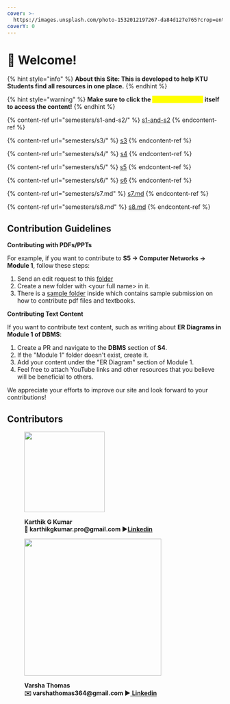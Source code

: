 ```yaml
---
cover: >-
  https://images.unsplash.com/photo-1532012197267-da84d127e765?crop=entropy&cs=srgb&fm=jpg&ixid=M3wxOTcwMjR8MHwxfHNlYXJjaHw1fHxlZHVjYXRpb258ZW58MHx8fHwxNjk0NzczNzM2fDA&ixlib=rb-4.0.3&q=85
coverY: 0
---
```


# 👋 Welcome!

{% hint style="info" %}
**About this Site: This is developed to help KTU Students find all resources in one place.**
{% endhint %}

{% hint style="warning" %}
**Make sure to click the&#x20;**<mark style="color:yellow;">**drop-down arrow**</mark>**&#x20;itself to access the content!**
{% endhint %}

{% content-ref url="semesters/s1-and-s2/" %}
[s1-and-s2](semesters/s1-and-s2/)
{% endcontent-ref %}

{% content-ref url="semesters/s3/" %}
[s3](semesters/s3/)
{% endcontent-ref %}

{% content-ref url="semesters/s4/" %}
[s4](semesters/s4/)
{% endcontent-ref %}

{% content-ref url="semesters/s5/" %}
[s5](semesters/s5/)
{% endcontent-ref %}

{% content-ref url="semesters/s6/" %}
[s6](semesters/s6/)
{% endcontent-ref %}

{% content-ref url="semesters/s7.md" %}
[s7.md](semesters/s7.md)
{% endcontent-ref %}

{% content-ref url="semesters/s8.md" %}
[s8.md](semesters/s8.md)
{% endcontent-ref %}

## Contribution Guidelines

**Contributing with PDFs/PPTs**

For example, if you want to contribute to **S5 -> Computer Networks -> Module 1**, follow these steps:

1. Send an edit request to this [folder](https://drive.google.com/drive/folders/1OAoxDY5tkeUGZHzT4uw4dZTuRtjBsZQh?usp=sharing)
2. Create a new folder with \<your full name> in it.
3. There is a [sample folder](https://drive.google.com/drive/folders/1OAoxDY5tkeUGZHzT4uw4dZTuRtjBsZQh?usp=sharing) inside which contains sample submission on how to contribute pdf files and textbooks.&#x20;

**Contributing Text Content**

If you want to contribute text content, such as writing about **ER Diagrams in Module 1 of DBMS**:

1. Create a PR and navigate to the **DBMS** section of **S4**.
2. If the "Module 1" folder doesn't exist, create it.
3. Add your content under the "ER Diagram" section of Module 1.
4. Feel free to attach YouTube links and other resources that you believe will be beneficial to others.

We appreciate your efforts to improve our site and look forward to your contributions!

## Contributors

<figure><img src=".gitbook/assets/karthik_pro.jpg" alt="" width="188"><figcaption><p><strong>Karthik G Kumar</strong><br><strong>💌 karthikgkumar.pro@gmail.com ▶</strong><a href="https://www.linkedin.com/in/karthik-g-kumar"><strong>Linkedin</strong></a><br></p></figcaption></figure>

<figure><img src=".gitbook/assets/My photo.jpg" alt="" width="320"><figcaption><p><strong>Varsha Thomas</strong><br><strong>✉️ varshathomas364@gmail.com ▶</strong><a href="https://www.linkedin.com/in/varsha-thomas-6b6530255/"> <strong>Linkedin</strong></a><br></p></figcaption></figure>
